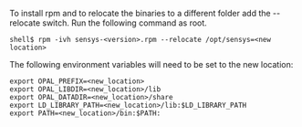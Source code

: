 To install rpm and to relocate the binaries to a different folder add the --relocate switch.  Run the following command as root.
```
shell$ rpm -ivh sensys-<version>.rpm --relocate /opt/sensys=<new location>
```
The following environment variables will need to be set to the new location:
```
export OPAL_PREFIX=<new_location>
export OPAL_LIBDIR=<new_location>/lib
export OPAL_DATADIR=<new_location>/share
export LD_LIBRARY_PATH=<new_location>/lib:$LD_LIBRARY_PATH
export PATH=<new_location>/bin:$PATH:
```

